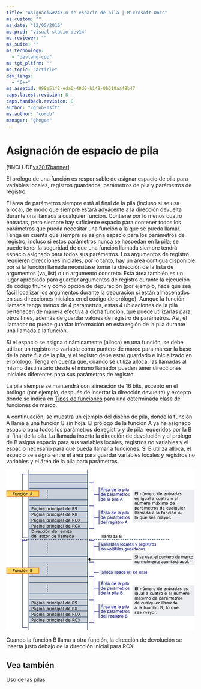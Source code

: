 ```yaml
---
title: "Asignaci&#243;n de espacio de pila | Microsoft Docs"
ms.custom: ""
ms.date: "12/05/2016"
ms.prod: "visual-studio-dev14"
ms.reviewer: ""
ms.suite: ""
ms.technology: 
  - "devlang-cpp"
ms.tgt_pltfrm: ""
ms.topic: "article"
dev_langs: 
  - "C++"
ms.assetid: 098e51f2-eda6-40d0-b149-0b618aa48b47
caps.latest.revision: 8
caps.handback.revision: 8
author: "corob-msft"
ms.author: "corob"
manager: "ghogen"
---
```

# Asignaci&#243;n de espacio de pila
[!INCLUDE[vs2017banner](../assembler/inline/includes/vs2017banner.md)]

El prólogo de una función es responsable de asignar espacio de pila para variables locales, registros guardados, parámetros de pila y parámetros de registro.  
  
 El área de parámetros siempre está al final de la pila \(incluso si se usa alloca\), de modo que siempre estará adyacente a la dirección devuelta durante una llamada a cualquier función.  Contiene por lo menos cuatro entradas, pero siempre hay suficiente espacio para contener todos los parámetros que pueda necesitar una función a la que se pueda llamar.  Tenga en cuenta que siempre se asigna espacio para los parámetros de registro, incluso si estos parámetros nunca se hospedan en la pila; se puede tener la seguridad de que una función llamada siempre tendrá espacio asignado para todos sus parámetros.  Los argumentos de registro requieren direcciones iniciales, por lo tanto, hay un área contigua disponible por si la función llamada necesitase tomar la dirección de la lista de argumentos \(va\_list\) o un argumento concreto.  Esta área también es un lugar apropiado para guardar argumentos de registro durante la ejecución de código thunk y como opción de depuración \(por ejemplo, hace que sea fácil localizar los argumentos durante la depuración si están almacenados en sus direcciones iniciales en el código de prólogo\).  Aunque la función llamada tenga menos de 4 parámetros, estas 4 ubicaciones de la pila pertenecen de manera efectiva a dicha función, que puede utilizarlas para otros fines, además de guardar valores de registro de parámetros.  Así, el llamador no puede guardar información en esta región de la pila durante una llamada a la función.  
  
 Si el espacio se asigna dinámicamente \(alloca\) en una función, se debe utilizar un registro no variable como puntero de marco para marcar la base de la parte fija de la pila, y el registro debe estar guardado e inicializado en el prólogo.  Tenga en cuenta que, cuando se utiliza alloca, las llamadas al mismo destinatario desde el mismo llamador pueden tener direcciones iniciales diferentes para sus parámetros de registro.  
  
 La pila siempre se mantendrá con alineación de 16 bits, excepto en el prólogo \(por ejemplo, después de insertar la dirección devuelta\) y excepto donde se indica en [Tipos de funciones](../build/function-types.md) para una determinada clase de funciones de marco.  
  
 A continuación, se muestra un ejemplo del diseño de pila, donde la función A llama a una función B sin hoja.  El prólogo de la función A ya ha asignado espacio para todos los parámetros de registro y de pila requeridos por la B al final de la pila.  La llamada inserta la dirección de devolución y el prólogo de B asigna espacio para sus variables locales, registros no variables y el espacio necesario para que pueda llamar a funciones.  Si B utiliza alloca, el espacio se asigna entre el área para guardar variables locales y registros no variables y el área de la pila para parámetros.  
  
 ![Ejemplo de conversión AMD](../build/media/vcamd_conv_ex_5.png "vcAmd\_conv\_ex\_5")  
  
 Cuando la función B llama a otra función, la dirección de devolución se inserta justo debajo de la dirección inicial para RCX.  
  
## Vea también  
 [Uso de las pilas](../build/stack-usage.md)